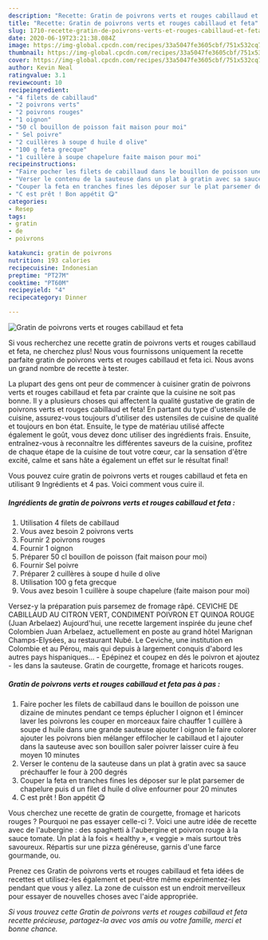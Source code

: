 ```yaml
---
description: "Recette: Gratin de poivrons verts et rouges cabillaud et feta"
title: "Recette: Gratin de poivrons verts et rouges cabillaud et feta"
slug: 1710-recette-gratin-de-poivrons-verts-et-rouges-cabillaud-et-feta
date: 2020-06-19T23:21:38.084Z
image: https://img-global.cpcdn.com/recipes/33a5047fe3605cbf/751x532cq70/gratin-de-poivrons-verts-et-rouges-cabillaud-et-feta-photo-principale-de-la-recette.jpg
thumbnail: https://img-global.cpcdn.com/recipes/33a5047fe3605cbf/751x532cq70/gratin-de-poivrons-verts-et-rouges-cabillaud-et-feta-photo-principale-de-la-recette.jpg
cover: https://img-global.cpcdn.com/recipes/33a5047fe3605cbf/751x532cq70/gratin-de-poivrons-verts-et-rouges-cabillaud-et-feta-photo-principale-de-la-recette.jpg
author: Kevin Neal
ratingvalue: 3.1
reviewcount: 10
recipeingredient:
- "4 filets de cabillaud"
- "2 poivrons verts"
- "2 poivrons rouges"
- "1 oignon"
- "50 cl bouillon de poisson fait maison pour moi"
- " Sel poivre"
- "2 cuillères à soupe d huile d olive"
- "100 g feta grecque"
- "1 cuillère à soupe chapelure faite maison pour moi"
recipeinstructions:
- "Faire pocher les filets de cabillaud dans le bouillon de poisson une dizaine de minutes pendant ce temps éplucher l oignon et l émincer laver les poivrons les couper en morceaux faire chauffer 1 cuillère à soupe d huile dans une grande sauteuse ajouter l oignon le faire colorer ajouter les poivrons bien mélanger effilocher le cabillaud et l ajouter dans la sauteuse avec son bouillon saler poivrer laisser cuire à feu moyen 10 minutes"
- "Verser le contenu de la sauteuse dans un plat à gratin avec sa sauce préchauffer le four à 200 degrés"
- "Couper la feta en tranches fines les déposer sur le plat parsemer de chapelure puis d un filet d huile d olive enfourner pour 20 minutes"
- "C est prêt ! Bon appétit 😋"
categories:
- Resep
tags:
- gratin
- de
- poivrons

katakunci: gratin de poivrons 
nutrition: 193 calories
recipecuisine: Indonesian
preptime: "PT27M"
cooktime: "PT60M"
recipeyield: "4"
recipecategory: Dinner

---
```



![Gratin de poivrons verts et rouges cabillaud et feta](https://img-global.cpcdn.com/recipes/33a5047fe3605cbf/751x532cq70/gratin-de-poivrons-verts-et-rouges-cabillaud-et-feta-photo-principale-de-la-recette.jpg)

Si vous recherchez une recette gratin de poivrons verts et rouges cabillaud et feta, ne cherchez plus! Nous vous fournissons uniquement la recette parfaite gratin de poivrons verts et rouges cabillaud et feta ici. Nous avons un grand nombre de recette à tester.

La plupart des gens ont peur de commencer à cuisiner gratin de poivrons verts et rouges cabillaud et feta par crainte que la cuisine ne soit pas bonne. Il y a plusieurs choses qui affectent la qualité gustative de gratin de poivrons verts et rouges cabillaud et feta! En partant du type d'ustensile de cuisine, assurez-vous toujours d'utiliser des ustensiles de cuisine de qualité et toujours en bon état. Ensuite, le type de matériau utilisé affecte également le goût, vous devez donc utiliser des ingrédients frais. Ensuite, entraînez-vous à reconnaître les différentes saveurs de la cuisine, profitez de chaque étape de la cuisine de tout votre cœur, car la sensation d'être excité, calme et sans hâte a également un effet sur le résultat final!

<!--inarticleads1-->

Vous pouvez cuire gratin de poivrons verts et rouges cabillaud et feta en utilisant 9 Ingrédients et 4 pas. Voici comment vous cuire il.

##### Ingrédients de gratin de poivrons verts et rouges cabillaud et feta :

1. Utilisation 4 filets de cabillaud
1. Vous avez besoin 2 poivrons verts
1. Fournir 2 poivrons rouges
1. Fournir 1 oignon
1. Préparer 50 cl bouillon de poisson (fait maison pour moi)
1. Fournir  Sel poivre
1. Préparer 2 cuillères à soupe d huile d olive
1. Utilisation 100 g feta grecque
1. Vous avez besoin 1 cuillère à soupe chapelure (faite maison pour moi)


Versez-y la préparation puis parsemez de fromage râpé. CEVICHE DE CABILLAUD AU CITRON VERT, CONDIMENT POIVRON ET QUINOA ROUGE (Juan Arbelaez) Aujourd&#39;hui, une recette largement inspirée du jeune chef Colombien Juan Arbelaez, actuellement en poste au grand hôtel Marignan Champs-Elysées, au restaurant Nubé. Le Ceviche, une institution en Colombie et au Pérou, mais qui depuis à largement conquis d&#39;abord les autres pays hispaniques… - Epépinez et coupez en dés le poivron et ajoutez - les dans la sauteuse. Gratin de courgette, fromage et haricots rouges. 

<!--inarticleads2-->

##### Gratin de poivrons verts et rouges cabillaud et feta pas à pas :

1. Faire pocher les filets de cabillaud dans le bouillon de poisson une dizaine de minutes pendant ce temps éplucher l oignon et l émincer laver les poivrons les couper en morceaux faire chauffer 1 cuillère à soupe d huile dans une grande sauteuse ajouter l oignon le faire colorer ajouter les poivrons bien mélanger effilocher le cabillaud et l ajouter dans la sauteuse avec son bouillon saler poivrer laisser cuire à feu moyen 10 minutes
1. Verser le contenu de la sauteuse dans un plat à gratin avec sa sauce préchauffer le four à 200 degrés
1. Couper la feta en tranches fines les déposer sur le plat parsemer de chapelure puis d un filet d huile d olive enfourner pour 20 minutes
1. C est prêt ! Bon appétit 😋


Vous cherchez une recette de gratin de courgette, fromage et haricots rouges ? Pourquoi ne pas essayer celle-ci ?. Voici une autre idée de recette avec de l&#39;aubergine : des spaghetti à l&#39;aubergine et poivron rouge à la sauce tomate. Un plat à la fois « healthy », « veggie » mais surtout très savoureux. Répartis sur une pizza généreuse, garnis d&#39;une farce gourmande, ou. 

<!--inarticleads1-->

<p>
Prenez ces Gratin de poivrons verts et rouges cabillaud et feta idées de recettes et utilisez-les également et peut-être même expérimentez-les pendant que vous y allez. La zone de cuisson est un endroit merveilleux pour essayer de nouvelles choses avec l'aide appropriée.
</p>

<p>
<i>Si vous trouvez cette Gratin de poivrons verts et rouges cabillaud et feta recette précieuse, partagez-la avec vos amis ou votre famille, merci et bonne chance.</i>
</p>
